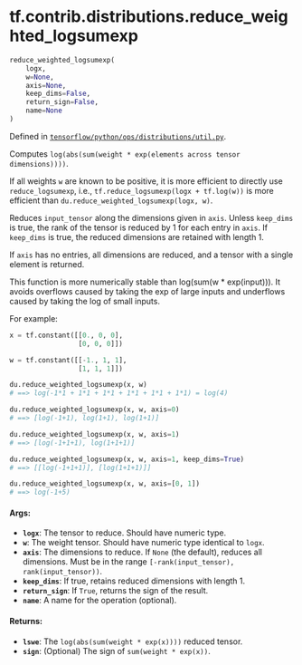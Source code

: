 <div itemscope itemtype="http://developers.google.com/ReferenceObject">
<meta itemprop="name" content="tf.contrib.distributions.reduce_weighted_logsumexp" />
</div>

# tf.contrib.distributions.reduce_weighted_logsumexp

``` python
reduce_weighted_logsumexp(
    logx,
    w=None,
    axis=None,
    keep_dims=False,
    return_sign=False,
    name=None
)
```



Defined in [`tensorflow/python/ops/distributions/util.py`](https://www.tensorflow.org/code/tensorflow/python/ops/distributions/util.py).

Computes `log(abs(sum(weight * exp(elements across tensor dimensions))))`.

If all weights `w` are known to be positive, it is more efficient to directly
use `reduce_logsumexp`, i.e., `tf.reduce_logsumexp(logx + tf.log(w))` is more
efficient than `du.reduce_weighted_logsumexp(logx, w)`.

Reduces `input_tensor` along the dimensions given in `axis`.
Unless `keep_dims` is true, the rank of the tensor is reduced by 1 for each
entry in `axis`. If `keep_dims` is true, the reduced dimensions
are retained with length 1.

If `axis` has no entries, all dimensions are reduced, and a
tensor with a single element is returned.

This function is more numerically stable than log(sum(w * exp(input))). It
avoids overflows caused by taking the exp of large inputs and underflows
caused by taking the log of small inputs.

For example:

```python
x = tf.constant([[0., 0, 0],
                 [0, 0, 0]])

w = tf.constant([[-1., 1, 1],
                 [1, 1, 1]])

du.reduce_weighted_logsumexp(x, w)
# ==> log(-1*1 + 1*1 + 1*1 + 1*1 + 1*1 + 1*1) = log(4)

du.reduce_weighted_logsumexp(x, w, axis=0)
# ==> [log(-1+1), log(1+1), log(1+1)]

du.reduce_weighted_logsumexp(x, w, axis=1)
# ==> [log(-1+1+1), log(1+1+1)]

du.reduce_weighted_logsumexp(x, w, axis=1, keep_dims=True)
# ==> [[log(-1+1+1)], [log(1+1+1)]]

du.reduce_weighted_logsumexp(x, w, axis=[0, 1])
# ==> log(-1+5)
```

#### Args:

* <b>`logx`</b>: The tensor to reduce. Should have numeric type.
* <b>`w`</b>: The weight tensor. Should have numeric type identical to `logx`.
* <b>`axis`</b>: The dimensions to reduce. If `None` (the default),
    reduces all dimensions. Must be in the range
    `[-rank(input_tensor), rank(input_tensor))`.
* <b>`keep_dims`</b>: If true, retains reduced dimensions with length 1.
* <b>`return_sign`</b>: If `True`, returns the sign of the result.
* <b>`name`</b>: A name for the operation (optional).


#### Returns:

* <b>`lswe`</b>: The `log(abs(sum(weight * exp(x))))` reduced tensor.
* <b>`sign`</b>: (Optional) The sign of `sum(weight * exp(x))`.